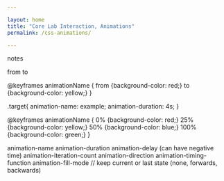 ```yaml
---

layout: home
title: "Core Lab Interaction, Animations"
permalink: /css-animations/

---
```


notes

from to

@keyframes animationName {
  from {background-color: red;}
  to {background-color: yellow;}
}

.target{
	animation-name: example;
  animation-duration: 4s;
}


@keyframes animationName {
  0%   {background-color: red;}
  25%  {background-color: yellow;}
  50%  {background-color: blue;}
  100% {background-color: green;}
}


animation-name
animation-duration
animation-delay (can have negative time)
animation-iteration-count
animation-direction
animation-timing-function
animation-fill-mode // keep current or last state (none, forwards, backwards)



